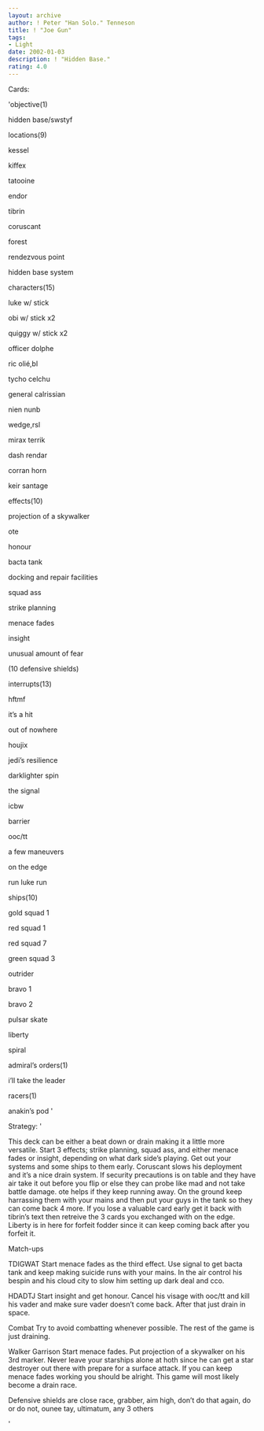 ```yaml
---
layout: archive
author: ! Peter "Han Solo." Tenneson
title: ! "Joe Gun"
tags:
- Light
date: 2002-01-03
description: ! "Hidden Base."
rating: 4.0
---
```

Cards: 

'objective(1)

hidden base/swstyf


locations(9)

kessel

kiffex

tatooine

endor

tibrin

coruscant

forest

rendezvous point

hidden base system


characters(15)

luke w/ stick 

obi w/ stick x2

quiggy w/ stick x2

officer dolphe

ric olié,bl

tycho celchu

general calrissian

nien nunb

wedge,rsl

mirax terrik

dash rendar

corran horn

keir santage


effects(10)

projection of a skywalker

ote

honour

bacta tank

docking and repair facilities

squad ass

strike planning

menace fades

insight

unusual amount of fear 

(10 defensive shields)


interrupts(13)

hftmf

it’s a hit

out of nowhere

houjix

jedi’s resilience

darklighter spin

the signal

icbw

barrier

ooc/tt

a few maneuvers

on the edge

run luke run


ships(10)

gold squad 1

red squad 1

red squad 7

green squad 3

outrider

bravo 1

bravo 2

pulsar skate

liberty

spiral


admiral’s orders(1)

i’ll take the leader


racers(1)

anakin’s pod '

Strategy: '

This deck can be either a beat down or drain making it a little more versatile.  Start 3 effects; strike planning, squad ass, and either menace fades or insight, depending on what dark side’s playing.  Get out your systems and some ships to them early.  Coruscant slows his deployment and it’s a nice drain system.  If security precautions is on table and they have air take it out before you flip or else they can probe like mad and not take battle damage.  ote helps if they keep running away.  On the ground keep harrassing them with your mains and then put your guys in the tank so they can come back 4 more.  If you lose a valuable card early get it back with tibrin’s text then retreive the 3 cards you exchanged with on the edge.  Liberty is in here for forfeit fodder since it can keep coming back after you forfeit it.



Match-ups


TDIGWAT Start menace fades as the third effect.  Use signal to get bacta tank and keep making suicide runs with your mains.  In the air control his bespin and his cloud city to slow him setting up dark deal and cco.   


HDADTJ  Start insight and get honour.  Cancel his visage with ooc/tt and kill his vader and make sure vader doesn’t come back.  After that just drain in space.    


Combat  Try to avoid combatting whenever possible.  The rest of the game is just draining.


Walker Garrison  Start menace fades.  Put projection of a skywalker on his 3rd marker.  Never leave your starships alone at hoth since he can get a star destroyer out there with prepare for a surface attack.  If you can keep menace fades working you should be alright.  This game will most likely become a drain race.


Defensive shields are close race, grabber, aim high, don’t do that again, do or do not, ounee tay, ultimatum, any 3 others




'